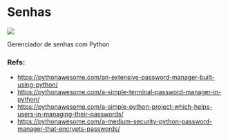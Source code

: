 # Senhas

<img src="https://user-images.githubusercontent.com/59957939/165444068-13478b49-bf5c-4ba4-aef7-b0b6497c5812.png">

 Gerenciador de senhas com Python

 ### Refs:
 - https://pythonawesome.com/an-extensive-password-manager-built-using-python/
 - https://pythonawesome.com/a-simple-terminal-password-manager-in-python/
 - https://pythonawesome.com/a-simple-python-project-which-helps-users-in-managing-their-passwords/
 - https://pythonawesome.com/a-medium-security-python-password-manager-that-encrypts-passwords/
